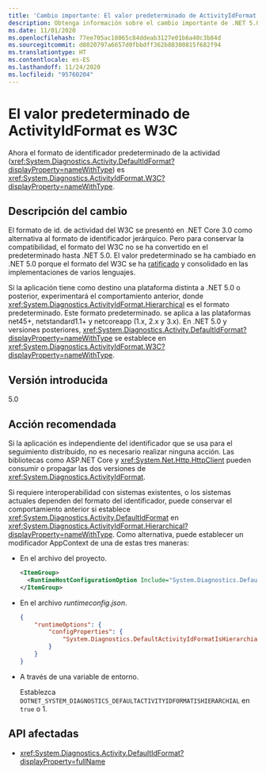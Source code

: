 ```yaml
---
title: 'Cambio importante: El valor predeterminado de ActivityIdFormat es W3C'
description: Obtenga información sobre el cambio importante de .NET 5.0 en las bibliotecas básicas de .NET donde el valor ActivityIdFormat predeterminado ahora es W3C.
ms.date: 11/01/2020
ms.openlocfilehash: 77ee705ac18065c84ddeab3127e01b6a40c3b84d
ms.sourcegitcommit: d8020797a6657d0fbbdff362b80300815f682f94
ms.translationtype: HT
ms.contentlocale: es-ES
ms.lasthandoff: 11/24/2020
ms.locfileid: "95760204"
---
```

# <a name="default-activityidformat-is-w3c"></a>El valor predeterminado de ActivityIdFormat es W3C

Ahora el formato de identificador predeterminado de la actividad (<xref:System.Diagnostics.Activity.DefaultIdFormat?displayProperty=nameWithType>) es <xref:System.Diagnostics.ActivityIdFormat.W3C?displayProperty=nameWithType>.

## <a name="change-description"></a>Descripción del cambio

El formato de id. de actividad del W3C se presentó en .NET Core 3.0 como alternativa al formato de identificador jerárquico. Pero para conservar la compatibilidad, el formato del W3C no se ha convertido en el predeterminado hasta .NET 5.0. El valor predeterminado se ha cambiado en .NET 5.0 porque el formato del W3C se ha [ratificado](https://www.w3.org/TR/trace-context/) y consolidado en las implementaciones de varios lenguajes.

Si la aplicación tiene como destino una plataforma distinta a .NET 5.0 o posterior, experimentará el comportamiento anterior, donde <xref:System.Diagnostics.ActivityIdFormat.Hierarchical> es el formato predeterminado. Este formato predeterminado. se aplica a las plataformas net45+, netstandard1.1+ y netcoreapp (1.x, 2.x y 3.x). En .NET 5.0 y versiones posteriores, <xref:System.Diagnostics.Activity.DefaultIdFormat?displayProperty=nameWithType> se establece en <xref:System.Diagnostics.ActivityIdFormat.W3C?displayProperty=nameWithType>.

## <a name="version-introduced"></a>Versión introducida

5.0

## <a name="recommended-action"></a>Acción recomendada

Si la aplicación es independiente del identificador que se usa para el seguimiento distribuido, no es necesario realizar ninguna acción. Las bibliotecas como ASP.NET Core y <xref:System.Net.Http.HttpClient> pueden consumir o propagar las dos versiones de <xref:System.Diagnostics.ActivityIdFormat>.

Si requiere interoperabilidad con sistemas existentes, o los sistemas actuales dependen del formato del identificador, puede conservar el comportamiento anterior si establece <xref:System.Diagnostics.Activity.DefaultIdFormat> en <xref:System.Diagnostics.ActivityIdFormat.Hierarchical?displayProperty=nameWithType>. Como alternativa, puede establecer un modificador AppContext de una de estas tres maneras:

- En el archivo del proyecto.

  ```xml
  <ItemGroup>
    <RuntimeHostConfigurationOption Include="System.Diagnostics.DefaultActivityIdFormatIsHierarchial" Value="true" />
  </ItemGroup>
  ```

- En el archivo *runtimeconfig.json*.

  ```json
  {
      "runtimeOptions": {
          "configProperties": {
              "System.Diagnostics.DefaultActivityIdFormatIsHierarchial": true
          }
      }
  }
  ```

- A través de una variable de entorno.

  Establezca `DOTNET_SYSTEM_DIAGNOSTICS_DEFAULTACTIVITYIDFORMATISHIERARCHIAL` en `true` o 1.

## <a name="affected-apis"></a>API afectadas

- <xref:System.Diagnostics.Activity.DefaultIdFormat?displayProperty=fullName>

<!--

### Category

Core .NET libraries

### Affected APIs

- `P:System.Diagnostics.Activity.DefaultIdFormat`

-->
